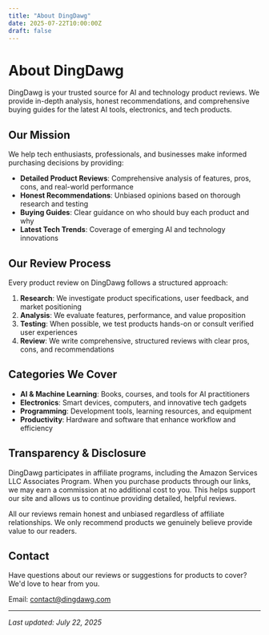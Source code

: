```yaml
---
title: "About DingDawg"
date: 2025-07-22T10:00:00Z
draft: false
---
```


# About DingDawg

DingDawg is your trusted source for AI and technology product reviews. We provide in-depth analysis, honest recommendations, and comprehensive buying guides for the latest AI tools, electronics, and tech products.

## Our Mission

We help tech enthusiasts, professionals, and businesses make informed purchasing decisions by providing:

- **Detailed Product Reviews**: Comprehensive analysis of features, pros, cons, and real-world performance
- **Honest Recommendations**: Unbiased opinions based on thorough research and testing
- **Buying Guides**: Clear guidance on who should buy each product and why
- **Latest Tech Trends**: Coverage of emerging AI and technology innovations

## Our Review Process

Every product review on DingDawg follows a structured approach:

1. **Research**: We investigate product specifications, user feedback, and market positioning
2. **Analysis**: We evaluate features, performance, and value proposition
3. **Testing**: When possible, we test products hands-on or consult verified user experiences
4. **Review**: We write comprehensive, structured reviews with clear pros, cons, and recommendations

## Categories We Cover

- **AI & Machine Learning**: Books, courses, and tools for AI practitioners
- **Electronics**: Smart devices, computers, and innovative tech gadgets  
- **Programming**: Development tools, learning resources, and equipment
- **Productivity**: Hardware and software that enhance workflow and efficiency

## Transparency & Disclosure

DingDawg participates in affiliate programs, including the Amazon Services LLC Associates Program. When you purchase products through our links, we may earn a commission at no additional cost to you. This helps support our site and allows us to continue providing detailed, helpful reviews.

All our reviews remain honest and unbiased regardless of affiliate relationships. We only recommend products we genuinely believe provide value to our readers.

## Contact

Have questions about our reviews or suggestions for products to cover? We'd love to hear from you.

Email: contact@dingdawg.com

---

*Last updated: July 22, 2025*